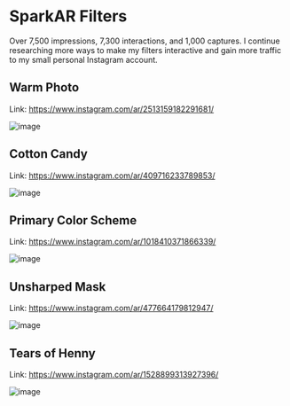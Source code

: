 # SparkAR Filters
Over 7,500 impressions, 7,300 interactions, and 1,000 captures. I continue researching more ways to make my filters interactive and gain more traffic to my small personal Instagram account.

## Warm Photo
Link: https://www.instagram.com/ar/2513159182291681/

![image](https://user-images.githubusercontent.com/59406376/105285474-53c44f00-5b69-11eb-86ff-8073626304d9.png)

## Cotton Candy
Link: https://www.instagram.com/ar/409716233789853/

![image](https://user-images.githubusercontent.com/59406376/105285352-15c72b00-5b69-11eb-9549-9ef86395513b.png)

## Primary Color Scheme
Link: https://www.instagram.com/ar/1018410371866339/

![image](https://user-images.githubusercontent.com/59406376/105285210-c8e35480-5b68-11eb-82aa-3536953b8ef1.png)

## Unsharped Mask
Link: https://www.instagram.com/ar/477664179812947/

![image](https://user-images.githubusercontent.com/59406376/105285047-70ac5280-5b68-11eb-9da2-cf7f01270211.png)


## Tears of Henny
Link: https://www.instagram.com/ar/1528899313927396/

![image](https://user-images.githubusercontent.com/59406376/105283395-38efdb80-5b65-11eb-944a-b69552ecabde.png)
